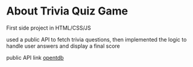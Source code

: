 # About Trivia Quiz Game

First side project in HTML/CSS/JS

used a public API to fetch trivia questions, then implemented the logic to handle user answers and display a final score

public API link [opentdb](https://opentdb.com)
